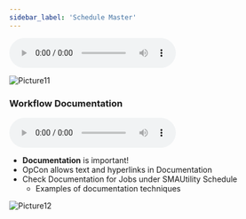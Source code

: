 ```yaml
---
sidebar_label: 'Schedule Master'
---
```


<audio controls="controls">
  <source type="audio/mp3" src="audiobasic/ScheduleMaster.mp3"></source>
  <p>Your browser does not support the audio element.</p>
</audio> 

![Picture11](/imgbasic/Picture11.png)

### Workflow Documentation

<audio controls="controls">
  <source type="audio/mp3" src="audiobasic/WorkflowDocumentation.mp3"></source>
  <p>Your browser does not support the audio element.</p>
</audio> 

* **Documentation** is important!
* OpCon allows text and hyperlinks in Documentation
* Check Documentation for Jobs under SMAUtility Schedule
  * Examples of documentation techniques 

![Picture12](/imgbasic/Picture12.png)